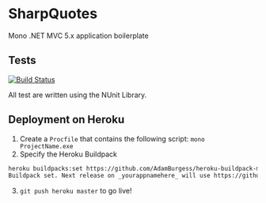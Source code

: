 # SharpQuotes
Mono .NET MVC 5.x application boilerplate

## Tests

[![Build Status](https://travis-ci.org/code-for-coffee/SharpQuotes.svg?branch=master)](https://travis-ci.org/code-for-coffee/SharpQuotes)

All test are written using the NUnit Library.

## Deployment on Heroku

1. Create a `Procfile` that contains the following script: `mono ProjectName.exe`
2. Specify the Heroku Buildpack

```bash
heroku buildpacks:set https://github.com/AdamBurgess/heroku-buildpack-mono
Buildpack set. Next release on _yourappnamehere_ will use https://github.com/AdamBurgess/heroku-buildpack-mono.
```

3. `git push heroku master` to go live!